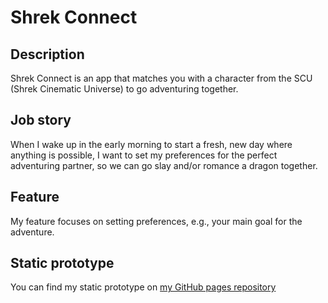 # Shrek Connect

## Description
Shrek Connect is an app that matches you with a character from the SCU (Shrek Cinematic Universe) to go adventuring together.

## Job story
When I wake up in the early morning to start a fresh, new day where anything is possible, I want to set my preferences for the perfect adventuring partner, so we can go slay and/or romance a dragon together.

## Feature
My feature focuses on setting preferences, e.g., your main goal for the adventure.

## Static prototype
You can find my static prototype on [my GitHub pages repository](https://github.com/uxtothemax/github-pages)
